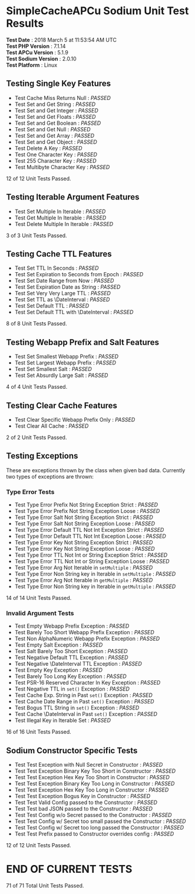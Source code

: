 SimpleCacheAPCu Sodium Unit Test Results
========================================

__Test Date__           : 2018 March 5 at 11:53:54 AM UTC  
__Test PHP Version__    : 7.1.14  
__Test APCu Version__   : 5.1.9  
__Test Sodium Version__ : 2.0.10  
__Test Platform__       : Linux  


Testing Single Key Features
---------------------------

* Test Cache Miss Returns Null : *PASSED*
* Test Set and Get String      : *PASSED*
* Test Set and Get Integer     : *PASSED*
* Test Set and Get Floats      : *PASSED*
* Test Set and Get Boolean     : *PASSED*
* Test Set and Get Null        : *PASSED*
* Test Set and Get Array       : *PASSED*
* Test Set and Get Object      : *PASSED*
* Test Delete A Key            : *PASSED*
* Test One Character Key       : *PASSED*
* Test 255 Character Key       : *PASSED*
* Test Multibyte Character Key : *PASSED*

12 of 12 Unit Tests Passed.


Testing Iterable Argument Features
----------------------------------

* Test Set Multiple In Iterable    : *PASSED*
* Test Get Multiple In Iterable    : *PASSED*
* Test Delete Multiple In Iterable : *PASSED*

3 of 3 Unit Tests Passed.


Testing Cache TTL Features
--------------------------

* Test Set TTL In Seconds                   : *PASSED*
* Test Set Expiration to Seconds from Epoch : *PASSED*
* Test Set Date Range from Now              : *PASSED*
* Test Set Expiration Date as String        : *PASSED*
* Test Set Very Very Large TTL              : *PASSED*
* Test Set TTL as \DateInterval             : *PASSED*
* Test Set Default TTL                      : *PASSED*
* Test Set Default TTL with \DateInterval   : *PASSED*

8 of 8 Unit Tests Passed.


Testing Webapp Prefix and Salt Features
---------------------------------------

* Test Set Smallest Webapp Prefix : *PASSED*
* Test Set Largest Webapp Prefix  : *PASSED*
* Test Set Smallest Salt          : *PASSED*
* Test Set Absurdly Large Salt    : *PASSED*

4 of 4 Unit Tests Passed.


Testing Clear Cache Features
----------------------------

* Test Clear Specific Webapp Prefix Only : *PASSED*
* Test Clear All Cache                   : *PASSED*

2 of 2 Unit Tests Passed.


Testing Exceptions
------------------

These are exceptions thrown by the class when given bad data. Currently two types of
exceptions are thrown:

### Type Error Tests

* Test Type Error Prefix Not String Exception Strict           : *PASSED*
* Test Type Error Prefix Not String Exception Loose            : *PASSED*
* Test Type Error Salt Not String Exception Strict             : *PASSED*
* Test Type Error Salt Not String Exception Loose              : *PASSED*
* Test Type Error Default TTL Not Int Exception Strict         : *PASSED*
* Test Type Error Default TTL Not Int Exception Loose          : *PASSED*
* Test Type Error Key Not String Exception Strict              : *PASSED*
* Test Type Error Key Not String Exception Loose               : *PASSED*
* Test Type Error TTL Not Int or String Exception Strict       : *PASSED*
* Test Type Error TTL Not Int or String Exception Loose        : *PASSED*
* Test Type Error Arg Not Iterable in `setMultiple`            : *PASSED*
* Test Type Error Non String key in Iterable in `setMultiple`  : *PASSED*
* Test Type Error Arg Not Iterable in `getMultiple`            : *PASSED*
* Test Type Error Non String key in Iterable in `getMultiple`  : *PASSED*

14 of 14 Unit Tests Passed.

### Invalid Argument Tests

* Test Empty Webapp Prefix Exception                   : *PASSED*
* Test Barely Too Short Webapp Prefix Exception        : *PASSED*
* Test Non AlphaNumeric Webapp Prefix Exception        : *PASSED*
* Test Empty Salt Exception                            : *PASSED*
* Test Salt Barely Too Short Exception                 : *PASSED*
* Test Negative Default TTL Exception                  : *PASSED*
* Test Negative \DateInterval TTL Exception            : *PASSED*
* Test Empty Key Exception                             : *PASSED*
* Test Barely Too Long Key Exception                   : *PASSED*
* Test PSR-16 Reserved Character In Key Exception      : *PASSED*
* Test Negative TTL in `set()` Exception               : *PASSED*
* Test Cache Exp. String in Past `set()` Exception     : *PASSED*
* Test Cache Date Range in Past `set()` Exception      : *PASSED*
* Test Bogus TTL String in `set()` Exception           : *PASSED*
* Test Cache \DateInterval in Past `set()` Exception   : *PASSED*
* Test Illegal Key in Iterable Set                     : *PASSED*

16 of 16 Unit Tests Passed.


Sodium Constructor Specific Tests
---------------------------------

* Test Test Exception with Null Secret in Constructor         : *PASSED*
* Test Test Exception Binary Key Too Short in Constructor     : *PASSED*
* Test Test Exception Hex Key Too Short in Constructor        : *PASSED*
* Test Test Exception Binary Key Too Long in Constructor      : *PASSED*
* Test Test Exception Hex Key Too Long in Constructor         : *PASSED*
* Test Test Exception Bogus Key in Constructor                : *PASSED*
* Test Test Valid Config passed to the Constructor            : *PASSED*
* Test Test bad JSON passed to the Constructor                : *PASSED*
* Test Test Config w/o Secret passed to the Constructor       : *PASSED*
* Test Test Config w/ Secret too small passed the Constructor : *PASSED*
* Test Test Config w/ Secret too long passed the Constructor  : *PASSED*
* Test Test Prefix passed to Constructor overrides config     : *PASSED*

12 of 12 Unit Tests Passed.


__END OF CURRENT TESTS__
========================

71 of 71 Total Unit Tests Passed.
